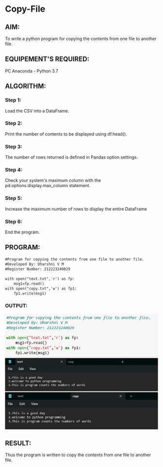 # Copy-File
## AIM:
To write a python program for copying the contents from one file to another file.
## EQUIPEMENT'S REQUIRED: 
PC
Anaconda - Python 3.7
## ALGORITHM: 
### Step 1:
Load the CSV into a DataFrame.

### Step 2: 
Print the number of contents to be displayed using df.head().

### Step 3: 
The number of rows returned is defined in Pandas option settings.

### Step 4:  
Check your system's maximum column with the pd.options.display.max_column statement.

### Step 5: 
Increase the maximum number of rows to display the entire DataFrame

### Step 6: 
End the program.

## PROGRAM:
```
#Program for copying the contents from one file to another file.
#Developed By: Dharshni V M 
#Register Number: 212223240029

with open("text.txt",'r') as fp:
    msg1=fp.read()
with open("copy.txt",'w') as fp1:
    fp1.write(msg1)
```
### OUTPUT:
![output](Output.png)
![text](<Text output.png>)
![copytext](<copy output.png>)

## RESULT:
Thus the program is written to copy the contents from one file to another file.
